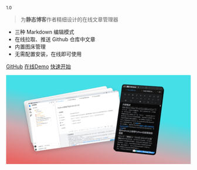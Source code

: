 <small>1.0</small>

> 为**静态博客**作者精细设计的在线文章管理器

- 三种 Markdown 编辑模式
- 在线拉取、推送 Github 仓库中文章
- 内置图床管理
- 无需配置安装，在线即可使用

[GitHub](https://github.com/2061360308/inkstone/)
[在线Demo](https://app.inkstone.work/)
[快速开始](getting-started)

<!-- background image -->

![](images/cover_bg.png)
